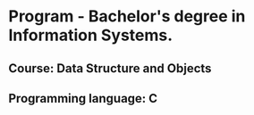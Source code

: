 # Program - Bachelor's degree in Information Systems.

## Course: Data Structure and Objects
## Programming language: C